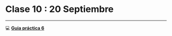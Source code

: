 # Clase 10 : 20 Septiembre

---

:computer: [**Guia práctica 6**](https://github.com/eugenia1984/diploUTNVM-PoloTIC-SiliconMisiones-Java/blob/main/polotic_siliconmisiones/clase10/guia_de_ejercicios_6_bases_de_datos_sql.pdf)

